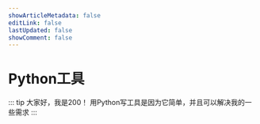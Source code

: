 ```yaml
---
showArticleMetadata: false
editLink: false
lastUpdated: false
showComment: false
---
```


# Python工具

::: tip 大家好，我是200！
用Python写工具是因为它简单，并且可以解决我的一些需求
:::